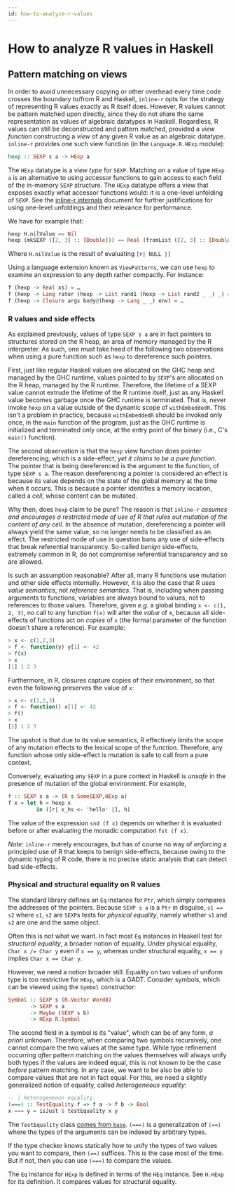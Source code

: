 ```yaml
---
id: how-to-analyze-r-values
---
```


# How to analyze R values in Haskell

## Pattern matching on views

In order to avoid unnecessary copying or other overhead every time
code crosses the boundary to/from R and Haskell, `inline-r` opts for
the strategy of representing R values exactly as R itself does.
However, R values cannot be pattern matched upon directly, since they
do not share the same representation as values of algebraic datatypes
in Haskell. Regardless, R values can still be deconstructed and
pattern matched, provided a *view function* constructing a *view* of
any given R value as an algebraic datatype. `inline-r` provides one
such view function (in the `Language.R.HExp` module):

```Haskell
hexp :: SEXP s a -> HExp a
```

The `HExp` datatype is a *view type* for `SEXP`. Matching on a value
of type `HExp a` is an alternative to using accessor functions to gain
access to each field of the in-memory `SEXP` structure. The `HExp`
datatype offers a view that exposes exactly what accessor functions
would: it is a one-level unfolding of `SEXP`. See the
[inline-r internals](internal-structures.html) document for further
justifications for using one-level unfoldings and their relevance for
performance.

We have for example that:

```Haskell
hexp H.nilValue == Nil
hexp (mkSEXP ([2, 3] :: [Double])) == Real (fromList ([2, 3] :: [Double]))
```

Where `H.nilValue` is the result of evaluating `[r| NULL |]`

Using a language extension known as `ViewPatterns`, we can use `hexp`
to examine an expression to any depth rather compactly. For instance:

```Haskell
f (hexp -> Real xs) = …
f (hexp -> Lang rator (hexp -> List rand1 (hexp -> List rand2 _ _) _) = …
f (hexp -> Closure args body@(hexp -> Lang _ _) env) = …
```

### R values and side effects

As explained previously, values of type `SEXP s a` are in fact pointers
to structures stored on the R heap, an area of memory managed by the
R interpreter. As such, one must take heed of the following two
observations when using a pure function such as `hexp` to dereference
such pointers.

First, just like regular Haskell values are allocated on the GHC heap
and managed by the GHC runtime, values pointed to by `SEXP`'s are
allocated on the R heap, managed by the R runtime. Therefore, the
lifetime of a SEXP value cannot extrude the lifetime of the R runtime
itself, just as any Haskell value becomes garbage once the GHC runtime
is terminated. That is, never invoke `hexp` on a value outside of the
dynamic scope of `withEmbeddedR`. This isn't a problem in practice,
because `withEmbeddedR` should be invoked only once, in the `main`
function of the program, just as the GHC runtime is initialized and
terminated only once, at the entry point of the binary (i.e., C's
`main()` function).

The second observation is that the `hexp` view function does pointer
dereferencing, which is a side-effect, *yet it claims to be a pure
function*. The pointer that is being dereferenced is the argument to
the function, of type `SEXP s a`. The reason dereferencing a pointer
is considered an effect is because its value depends on the state of
the global memory at the time when it occurs. This is because
a pointer identifies a memory location, called a *cell*, whose content
can be mutated.

Why then, does `hexp` claim to be pure? The reason is that `inline-r`
*assumes and encourages a restricted mode of use of R that rules out
mutation of the content of any cell*. In the absence of mutation,
dereferencing a pointer will always yield the same value, so no longer
needs to be classified as an effect. The restricted mode of use in
question bans any use of side-effects that break referential
transparency. So-called *benign* side-effects, extremely common in R,
do not compromise referential transparency and so are allowed.

Is such an assumption reasonable? After all, many R functions use
mutation and other side effects internally. However, it is also the
case that R uses *value semantics*, not *reference semantics*. That
is, including when passing arguments to functions, variables are
always bound to values, not to references to those values. Therefore,
given *e.g.* a global binding `x <- c(1, 2, 3)`, no call to any
function `f(x)` will alter the *value* of x, because all side-effects
of functions act on *copies* of `x` (the formal parameter of the
function doesn't share a reference). For example:

```R
> x <- c(1,2,3)
> f <- function(y) y[1] <- 42
> f(x)
> x
[1] 1 2 3
```

Furthermore, in R, closures capture copies of their environment, so
that even the following preserves the value of `x`:

```R
> x <- c(1,2,3)
> f <- function() x[1] <- 42
> f()
> x
[1] 1 2 3
```

The upshot is that due to its value semantics, R effectively limits
the scope of any mutation effects to the lexical scope of the
function. Therefore, any function whose only side-effect is mutation
is safe to call from a pure context.

Conversely, evaluating any `SEXP` in a pure context in Haskell is
*unsafe* in the presence of mutation of the global environment. For
example,

```Haskell
f :: SEXP s a -> (R s SomeSEXP,HExp a)
f x = let h = hexp x
         in ([r| x_hs <- 'hello' |], h)
```

The value of the expression `snd (f x)` depends on whether it is evaluated
before or after evaluating the monadic computation `fst (f x)`.

*Note:* `inline-r` merely encourages, but has of course no way of
*enforcing* a principled use of R that keeps to benign side-effects,
because owing to the dynamic typing of R code, there is no precise
static analysis that can detect bad side-effects.

### Physical and structural equality on R values

The standard library defines an `Eq` instance for `Ptr`, which simply
compares the addresses of the pointers. Because `SEXP s a` is a `Ptr`
in disguise, `s1 == s2` where `s1`, `s2` are `SEXP`s tests for
*physical equality*, namely whether `s1` and `s2` are one and the same
object.

Often this is not what we want. In fact most `Eq` instances in Haskell
test for *structural equality*, a broader notion of equality. Under
physical equality, `Char x /= Char y` even if `x == y`, whereas under
structural equality, `x == y` implies `Char x == Char y`.

However, we need a notion broader still. Equality on two values of
uniform type is too restrictive for `HExp`, which is a GADT. Consider
symbols, which can be viewed using the `Symbol` constructor:

```Haskell
Symbol :: SEXP s (R.Vector Word8)
       -> SEXP s a
       -> Maybe (SEXP s b)
       -> HExp R.Symbol
```

The second field in a symbol is its "value", which can be of any form,
*a priori* unknown. Therefore, when comparing two symbols recursively,
one cannot compare the two values at the same type. While type
refinement occurring *after* pattern matching on the values themselves
will always unify both types if the values are indeed equal, this is
not known to be the case *before* pattern matching. In any case, we
want to be also be able to compare values that are not in fact equal.
For this, we need a slightly generalized notion of equality, called
*heterogeneous equality*:

```Haskell
-- | Heterogeneous equality.
(===) :: TestEquality f => f a -> f b -> Bool
x === y = isJust $ testEquality x y
```

The `TestEquality` class
[comes from `base`](https://downloads.haskell.org/~ghc/latest/docs/html/libraries/base-4.8.1.0/Data-Type-Equality.html).
`(===)` is a generalization of `(==)` where the types of the arguments
can be indexed by arbitrary types.

If the type checker knows statically how to unify the types of two
values you want to compare, then `(==)` suffices. This is the case
most of the time. But if not, then you can use `(===)` to compare the
values.

The `Eq` instance for `HExp` is defined in terms of the `HEq`
instance. See `H.HExp` for its definition. It compares values for
structural equality.
